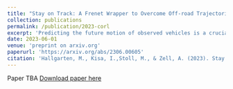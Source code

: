 ```yaml
---
title: "Stay on Track: A Frenet Wrapper to Overcome Off-road Trajectories in Vehicle Motion Prediction"
collection: publications
permalink: /publication/2023-corl
excerpt: 'Predicting the future motion of observed vehicles is a crucial en- abler for safe autonomous driving. The field of motion prediction has seen large progress recently with State-of-the-Art (SotA) models achieving impressive re- sults on large-scale public benchmarks. However, recent work revealed that learning-based methods are prone to predict off-road trajectories in challenging scenarios. These can be created by perturbing existing scenarios with additional turns in front of the target vehicle while the motion history is left unchanged. We argue that this indicates that SotA models do not consider the map information sufficiently and demonstrate how this can be solved, by representing model inputs and outputs in a Frenet frame defined by lane centreline sequences. To this end, we present a general wrapper that leverages a Frenet representation of the scene and that can be applied to SotA models without changing their architecture. We demonstrate the effectiveness of this approach in a comprehensive benchmark us- ing two SotA motion prediction models. Our experiments show that this reduces the off-road rate on challenging scenarios by more than 90%, without sacrificing average performance.'
date: 2023-06-01
venue: 'preprint on arxiv.org'
paperurl: 'https://arxiv.org/abs/2306.00605'
citation: 'Hallgarten, M., Kisa, I.,Stoll, M., & Zell, A. (2023). Stay on Track: A Frenet Wrapper to Overcome Off-road Trajectories in Vehicle Motion Prediction. arXiv preprint arXiv:arXiv:2306.00605.'
---
```

Paper TBA
[Download paper here](#paper)
